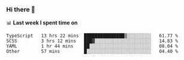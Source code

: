### Hi there 👋

<!--
**DBvc/DBvc** is a ✨ _special_ ✨ repository because its `README.md` (this file) appears on your GitHub profile.

Here are some ideas to get you started:

- 🔭 I’m currently working on ...
- 🌱 I’m currently learning ...
- 👯 I’m looking to collaborate on ...
- 🤔 I’m looking for help with ...
- 💬 Ask me about ...
- 📫 How to reach me: ...
- 😄 Pronouns: ...
- ⚡ Fun fact: ...
-->

📊 **Last week I spent time on**
<!--START_SECTION:waka-->

```text
TypeScript   13 hrs 22 mins  ███████████████▒░░░░░░░░░   61.77 %
SCSS         3 hrs 12 mins   ███▓░░░░░░░░░░░░░░░░░░░░░   14.83 %
YAML         1 hr 44 mins    ██░░░░░░░░░░░░░░░░░░░░░░░   08.04 %
Other        57 mins         █░░░░░░░░░░░░░░░░░░░░░░░░   04.40 %
```

<!--END_SECTION:waka-->
